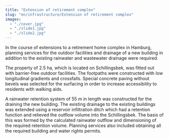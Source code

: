 ```yaml
---
title: "Extension of retirement complex"
slug: "en/infrastructure/Extension of retirement complex"
images:
  - "./cover.jpg"
  - "./slide1.jpg"
  - "./slide2.jpg"
---
```


In the course of extensions to a retirement home complex in Hamburg,
planning services for the outdoor facilities and drainage of a new
building in addition to the existing rainwater and wastewater drainage
were required.

The property of 2.5 ha, which is located on Schillingsbek, was fitted
out with barrier-free outdoor facilities. The footpaths were
constructed with low longitudinal gradients and crossfalls. Special
concrete paving without bevels was selected for the surfacing in order
to increase accessibility to residents with walking aids.

A rainwater retention system of 55 m in length was constructed for
the draining the new building. The existing drainage to the existing
buildings was extended using a reservoir infiltration ditch which had a
retention function and relieved the outflow volume into the
Schillingsbek. The basis of this was formed by the calculated rainwater
outflow and dimensioning of the required retention volume. Planning
services also included obtaining all the required building and water
rights permits.
